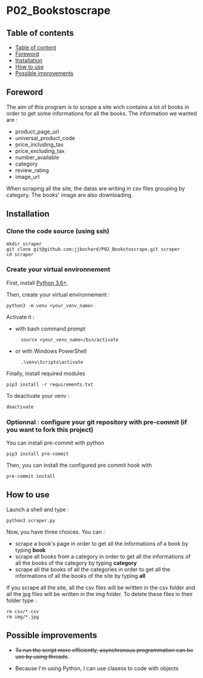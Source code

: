 # P02_Bookstoscrape

## Table of contents
- [Table of content](#table-of-content)
- [Foreword](#foreword)
- [Installation](#installation)
- [How to use](#how-to-use)
- [Possible improvements](#possible-improvements)

## Foreword

The aim of this program is to scrape a site wich contains a lot of books in order to get some informations for all the books.
The information we wanted are :
- product_page_url
- universal_product_code
- price_including_tax
- price_excluding_tax
- number_available
- category
- review_rating
- image_url

When scraping all the site, the datas are writing in csv files grouping by category. The books' image are also downloading.


## Installation

### Clone the code source (using ssh)

    mkdir scraper
    git clone git@github.com:jjbochard/P02_Bookstoscrape.git scraper
    cd scraper

### Create your virtual environnement

First, install [Python 3.6+](https://www.python.org/downloads/).

Then, create your virtual environnement :

    python3 -m venv <your_venv_name>

Activate it :

- with bash command prompt

        source <your_venv_name>/bin/activate

- or with Windows PowerShell

        .\venv\Scripts\activate

Finally, install required modules

    pip3 install -r requirements.txt

To deactivate your venv :

    deactivate

### Optionnal : configure your git repository with pre-commit (if you want to fork this project)

You can install pre-commit with python

    pip3 install pre-commit

Then, you can install the configured pre commit hook with

    pre-commit install

## How to use

Launch a shell and type :

    python3 scraper.py

Now, you have three choices. You can :

- scrape a book's page in order to get all the informations of a book by typing **book**
- scrape all books from a category in order to get all the informations of all the books of the category by typing **category**
- scrape all the books of all the categories in order to get all the informations of all the books of the site by typing **all**

If you scrape all the site, all the csv files will be written in the csv folder and all the jpg files will be written in the img folder.
To delete these files in their folder type :

    rm csv/*.csv
    rm img/*.jpg

## Possible improvements

- ~~To run the script more efficiently, asynchronous programmation can be use by using threads~~.

- Because I'm using Python, I can use clasess to code with objects
